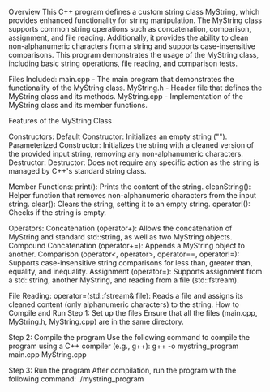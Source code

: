 Overview
This C++ program defines a custom string class MyString, which provides enhanced functionality for string manipulation. The MyString class supports common string operations such as concatenation, comparison, assignment, and file reading. Additionally, it provides the ability to clean non-alphanumeric characters from a string and supports case-insensitive comparisons. This program demonstrates the usage of the MyString class, including basic string operations, file reading, and comparison tests.

Files Included:
main.cpp - The main program that demonstrates the functionality of the MyString class.
MyString.h - Header file that defines the MyString class and its methods.
MyString.cpp - Implementation of the MyString class and its member functions.


Features of the MyString Class

Constructors:
Default Constructor: Initializes an empty string ("").
Parameterized Constructor: Initializes the string with a cleaned version of the provided input string, removing any non-alphanumeric characters.
Destructor:
Destructor: Does not require any specific action as the string is managed by C++'s standard string class.

Member Functions:
print(): Prints the content of the string.
cleanString(): Helper function that removes non-alphanumeric characters from the input string.
clear(): Clears the string, setting it to an empty string.
operator!(): Checks if the string is empty.

Operators:
Concatenation (operator+): Allows the concatenation of MyString and standard std::string, as well as two MyString objects.
Compound Concatenation (operator+=): Appends a MyString object to another.
Comparison (operator<, operator>, operator==, operator!=): Supports case-insensitive string comparisons for less than, greater than, equality, and inequality.
Assignment (operator=): Supports assignment from a std::string, another MyString, and reading from a file (std::fstream).

File Reading:
operator=(std::fstream& file): Reads a file and assigns its cleaned content (only alphanumeric characters) to the string.
How to Compile and Run
Step 1: Set up the files
Ensure that all the files (main.cpp, MyString.h, MyString.cpp) are in the same directory.

Step 2: Compile the program
Use the following command to compile the program using a C++ compiler (e.g., g++):
g++ -o mystring_program main.cpp MyString.cpp

Step 3: Run the program
After compilation, run the program with the following command:
./mystring_program
